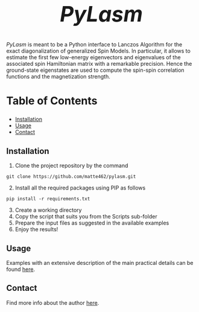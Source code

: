 *<h1 style="text-align: center; font-size: 4em;">PyLasm</h1>*

*PyLasm* is meant to be a Python interface to Lanczos Algorithm for the exact diagonalization of generalized Spin Models. In particular, it allows to estimate the first few low-energy eigenvectors and eigenvalues of the associated spin Hamiltonian matrix with a remarkable precision. Hence the ground-state eigenstates are used to compute the spin-spin correlation functions and the magnetization strength.

**<h2 style="font-size: 2em;">Table of Contents</h2>**
- [Installation](#installation)
- [Usage](#usage)
- [Contact](#contact)

## Installation
1. Clone the project repository by the command

```git clone https://github.com/matte462/pylasm.git```

2. Install all the required packages using PIP as follows
   
```pip install -r requirements.txt```

3. Create a working directory
4. Copy the script that suits you from the Scripts sub-folder
5. Prepare the input files as suggested in the available examples
6. Enjoy the results!

## Usage
Examples with an extensive description of the main practical details can be found [here](https://github.com/matte462/pylasm/tree/main/Examples).

## Contact
Find more info about the author [here](https://github.com/matte462).
